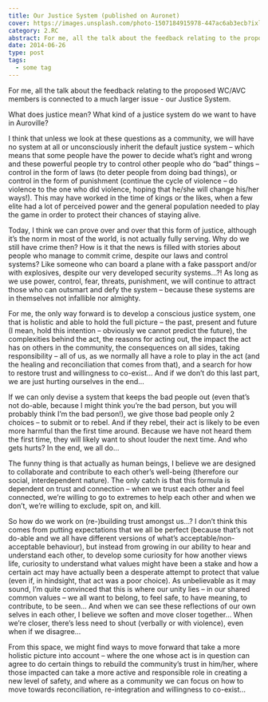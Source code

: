 ```yaml
---
title: Our Justice System (published on Auronet)
cover: https://images.unsplash.com/photo-1507184915978-447ac6ab3ecb?ixlib=rb-0.3.5&s=e1f0e60b77167b3ab7383ad81e2e3435&auto=format&fit=crop&w=1440&h=900
category: 2.RC
abstract: For me, all the talk about the feedback relating to the proposed WC/AVC members is connected to a much larger issue - our Justice System.
date: 2014-06-26
type: post
tags:
  - some tag
---
```


For me, all the talk about the feedback relating to the proposed WC/AVC members is connected to a much larger issue - our Justice System.

What does justice mean? What kind of a justice system do we want to have in Auroville?

I think that unless we look at these questions as a community, we will have no system at all or unconsciously inherit the default justice system – which means that some people have the power to decide what’s right and wrong and these powerful people try to control other people who do “bad” things – control in the form of laws (to deter people from doing bad things), or control in the form of punishment (continue the cycle of violence – do violence to the one who did violence, hoping that he/she will change his/her ways!). This may have worked in the time of kings or the likes, when a few elite had a lot of perceived power and the general population needed to play the game in order to protect their chances of staying alive.

Today, I think we can prove over and over that this form of justice, although it’s the norm in most of the world, is not actually fully serving. Why do we still have crime then? How is it that the news is filled with stories about people who manage to commit crime, despite our laws and control systems? Like someone who can board a plane with a fake passport and/or with explosives, despite our very developed security systems…?! As long as we use power, control, fear, threats, punishment, we will continue to attract those who can outsmart and defy the system – because these systems are in themselves not infallible nor almighty.

For me, the only way forward is to develop a conscious justice system, one that is holistic and able to hold the full picture – the past, present and future (I mean, hold this intention – obviously we cannot predict the future), the complexities behind the act, the reasons for acting out, the impact the act has on others in the community, the consequences on all sides, taking responsibility – all of us, as we normally all have a role to play in the act (and the healing and reconciliation that comes from that), and a search for how to restore trust and willingness to co-exist… And if we don’t do this last part, we are just hurting ourselves in the end…

If we can only devise a system that keeps the bad people out (even that’s not do-able, because I might think you’re the bad person, but you will probably think I’m the bad person!), we give those bad people only 2 choices – to submit or to rebel. And if they rebel, their act is likely to be even more harmful than the first time around. Because we have not heard them the first time, they will likely want to shout louder the next time. And who gets hurts? In the end, we all do…

The funny thing is that actually as human beings, I believe we are designed to collaborate and contribute to each other’s well-being (therefore our social, interdependent nature). The only catch is that this formula is dependent on trust and connection – when we trust each other and feel connected, we’re willing to go to extremes to help each other and when we don’t, we’re willing to exclude, spit on, and kill.

So how do we work on (re-)building trust amongst us…? I don’t think this comes from putting expectations that we all be perfect (because that’s not do-able and we all have different versions of what’s acceptable/non-acceptable behaviour), but instead from growing in our ability to hear and understand each other, to develop some curiosity for how another views life, curiosity to understand what values might have been a stake and how a certain act may have actually been a desperate attempt to protect that value (even if, in hindsight, that act was a poor choice). As unbelievable as it may sound, I’m quite convinced that this is where our unity lies – in our shared common values – we all want to belong, to feel safe, to have meaning, to contribute, to be seen… And when we can see these reflections of our own selves in each other, I believe we soften and move closer together… When we’re closer, there’s less need to shout (verbally or with violence), even when if we disagree…

From this space, we might find ways to move forward that take a more holistic picture into account – where the one whose act is in question can agree to do certain things to rebuild the community’s trust in him/her, where those impacted can take a more active and responsible role in creating a new level of safety, and where as a community we can focus on how to move towards reconciliation, re-integration and willingness to co-exist…
